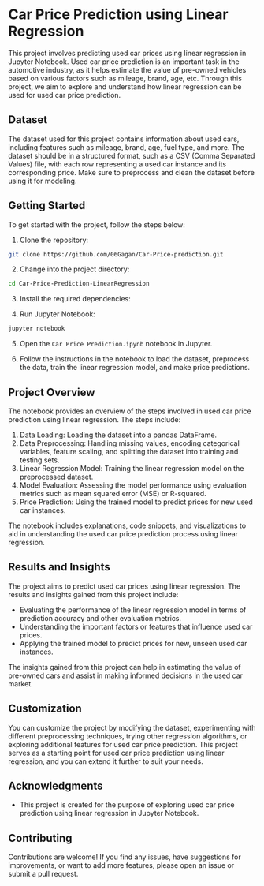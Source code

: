# Car Price Prediction using Linear Regression

This project involves predicting used car prices using linear regression in Jupyter Notebook. Used car price prediction is an important task in the automotive industry, as it helps estimate the value of pre-owned vehicles based on various factors such as mileage, brand, age, etc. Through this project, we aim to explore and understand how linear regression can be used for used car price prediction.

## Dataset

The dataset used for this project contains information about used cars, including features such as mileage, brand, age, fuel type, and more. The dataset should be in a structured format, such as a CSV (Comma Separated Values) file, with each row representing a used car instance and its corresponding price. Make sure to preprocess and clean the dataset before using it for modeling.

## Getting Started

To get started with the project, follow the steps below:

1. Clone the repository:

```bash
git clone https://github.com/06Gagan/Car-Price-prediction.git
```

2. Change into the project directory:

```bash
cd Car-Price-Prediction-LinearRegression
```

3. Install the required dependencies:

4. Run Jupyter Notebook:

```bash
jupyter notebook
```

5. Open the `Car Price Prediction.ipynb` notebook in Jupyter.

6. Follow the instructions in the notebook to load the dataset, preprocess the data, train the linear regression model, and make price predictions.

## Project Overview

The notebook provides an overview of the steps involved in used car price prediction using linear regression. The steps include:

1. Data Loading: Loading the dataset into a pandas DataFrame.
2. Data Preprocessing: Handling missing values, encoding categorical variables, feature scaling, and splitting the dataset into training and testing sets.
3. Linear Regression Model: Training the linear regression model on the preprocessed dataset.
4. Model Evaluation: Assessing the model performance using evaluation metrics such as mean squared error (MSE) or R-squared.
5. Price Prediction: Using the trained model to predict prices for new used car instances.

The notebook includes explanations, code snippets, and visualizations to aid in understanding the used car price prediction process using linear regression.

## Results and Insights

The project aims to predict used car prices using linear regression. The results and insights gained from this project include:

- Evaluating the performance of the linear regression model in terms of prediction accuracy and other evaluation metrics.
- Understanding the important factors or features that influence used car prices.
- Applying the trained model to predict prices for new, unseen used car instances.

The insights gained from this project can help in estimating the value of pre-owned cars and assist in making informed decisions in the used car market.

## Customization

You can customize the project by modifying the dataset, experimenting with different preprocessing techniques, trying other regression algorithms, or exploring additional features for used car price prediction. This project serves as a starting point for used car price prediction using linear regression, and you can extend it further to suit your needs.

## Acknowledgments

- This project is created for the purpose of exploring used car price prediction using linear regression in Jupyter Notebook.

## Contributing

Contributions are welcome! If you find any issues, have suggestions for improvements, or want to add more features, please open an issue or submit a pull request.

